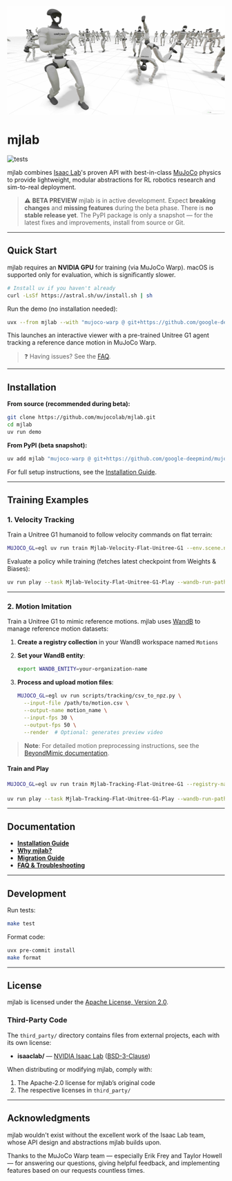 ![Project banner](docs/mjlab-banner.jpg)

# mjlab

<p align="left">
  <img alt="tests" src="https://github.com/mujocolab/mjlab/actions/workflows/ci.yml/badge.svg" />
</p>

mjlab combines [Isaac Lab](https://github.com/isaac-sim/IsaacLab)'s proven API with best-in-class [MuJoCo](https://github.com/google-deepmind/mujoco_warp) physics to provide lightweight, modular abstractions for RL robotics research and sim-to-real deployment.

> ⚠️ **BETA PREVIEW**
> mjlab is in active development. Expect **breaking changes** and **missing features** during the beta phase.
> There is **no stable release yet**. The PyPI package is only a snapshot — for the latest fixes and improvements, install from source or Git.

---

## Quick Start

mjlab requires an **NVIDIA GPU** for training (via MuJoCo Warp).
macOS is supported only for evaluation, which is significantly slower.

```bash
# Install uv if you haven't already
curl -LsSf https://astral.sh/uv/install.sh | sh
```

Run the demo (no installation needed):

```bash
uvx --from mjlab --with "mujoco-warp @ git+https://github.com/google-deepmind/mujoco_warp@486642c3fa262a989b482e0e506716d5793d61a9" demo
```

This launches an interactive viewer with a pre-trained Unitree G1 agent tracking a reference dance motion in MuJoCo Warp.

> ❓ Having issues? See the [FAQ](docs/faq.md).

---

## Installation

**From source (recommended during beta):**

```bash
git clone https://github.com/mujocolab/mjlab.git
cd mjlab
uv run demo
```

**From PyPI (beta snapshot):**

```bash
uv add mjlab "mujoco-warp @ git+https://github.com/google-deepmind/mujoco_warp@486642c3fa262a989b482e0e506716d5793d61a9"
```

For full setup instructions, see the [Installation Guide](docs/installation_guide.md).

---

## Training Examples

### 1. Velocity Tracking

Train a Unitree G1 humanoid to follow velocity commands on flat terrain:

```bash
MUJOCO_GL=egl uv run train Mjlab-Velocity-Flat-Unitree-G1 --env.scene.num-envs 4096
```

Evaluate a policy while training (fetches latest checkpoint from Weights & Biases):

```bash
uv run play --task Mjlab-Velocity-Flat-Unitree-G1-Play --wandb-run-path your-org/mjlab/run-id
```

---

### 2. Motion Imitation

Train a Unitree G1 to mimic reference motions. mjlab uses [WandB](https://wandb.ai) to manage reference motion datasets:

1. **Create a registry collection** in your WandB workspace named `Motions`

2. **Set your WandB entity**:
   ```bash
   export WANDB_ENTITY=your-organization-name
   ```

3. **Process and upload motion files**:
   ```bash
   MUJOCO_GL=egl uv run scripts/tracking/csv_to_npz.py \
     --input-file /path/to/motion.csv \
     --output-name motion_name \
     --input-fps 30 \
     --output-fps 50 \
     --render  # Optional: generates preview video
   ```

> **Note**: For detailed motion preprocessing instructions, see the [BeyondMimic documentation](https://github.com/HybridRobotics/whole_body_tracking/blob/main/README.md#motion-preprocessing--registry-setup).

#### Train and Play

```bash
MUJOCO_GL=egl uv run train Mjlab-Tracking-Flat-Unitree-G1 --registry-name your-org/motions/motion-name --env.scene.num-envs 4096

uv run play --task Mjlab-Tracking-Flat-Unitree-G1-Play --wandb-run-path your-org/mjlab/run-id
```

---

## Documentation

- **[Installation Guide](docs/installation_guide.md)**
- **[Why mjlab?](docs/motivation.md)**
- **[Migration Guide](docs/migration_guide.md)**
- **[FAQ & Troubleshooting](docs/faq.md)**

---

## Development

Run tests:

```bash
make test
```

Format code:

```bash
uvx pre-commit install
make format
```

---

## License

mjlab is licensed under the [Apache License, Version 2.0](LICENSE).

### Third-Party Code

The `third_party/` directory contains files from external projects, each with its own license:

- **isaaclab/** — [NVIDIA Isaac Lab](https://github.com/isaac-sim/IsaacLab) ([BSD-3-Clause](src/mjlab/third_party/isaaclab/LICENSE))

When distributing or modifying mjlab, comply with:
1. The Apache-2.0 license for mjlab’s original code
2. The respective licenses in `third_party/`

---

## Acknowledgments

mjlab wouldn't exist without the excellent work of the Isaac Lab team, whose API design and abstractions mjlab builds upon.

Thanks to the MuJoCo Warp team — especially Erik Frey and Taylor Howell — for answering our questions, giving helpful feedback, and implementing features based on our requests countless times.
